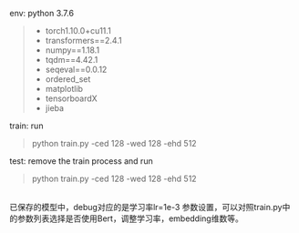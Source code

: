 env: python 3.7.6
> - torch1.10.0+cu11.1
> - transformers==2.4.1
> - numpy==1.18.1
> - tqdm==4.42.1
> - seqeval==0.0.12
> - ordered_set
> - matplotlib
> - tensorboardX
> - jieba

train: run
> python train.py -ced 128 -wed 128 -ehd 512

test: remove the train process and run
> python train.py -ced 128 -wed 128 -ehd 512

<br/>
已保存的模型中，debug对应的是学习率lr=1e-3
参数设置，可以对照train.py中的参数列表选择是否使用Bert，调整学习率，embedding维数等。
